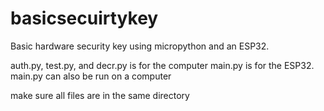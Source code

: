 # basicsecuirtykey
Basic hardware security key using micropython and an ESP32.

auth.py, test.py, and decr.py is for the computer
main.py is for the ESP32.
main.py can also be run on a computer

make sure all files are in the same directory

